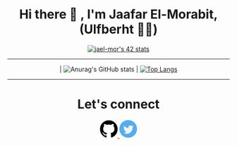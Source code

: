 <h1 align="center">Hi there 👋 , I'm Jaafar El-Morabit, (Ulfberht 🐺🐺)</h1>


<div align="center">
  
  [![jael-mor's 42 stats](https://badge.mediaplus.ma/binary/jael-mor)](https://github.com/oakoudad/badge42)

  ---
| ![Anurag's GitHub stats](https://github-readme-stats.vercel.app/api?username=ulfberht101&show_icons=true&theme=tokyonight) | [![Top Langs](https://github-readme-stats.vercel.app/api/top-langs/?username=ulfberht101)](https://github.com/anuraghazra/github-readme-stats)

  
  ---
  
  <h1 align="center">Let's connect</h1>
  
<p align="center">
<a href="https://github.com/ulfberht101">
 <img src="/images/github-.png" width="40" />
</a>
<a href="https://twitter.com/Ulfberht101">
 <img src="/images/twitter.png" width="40"/>
</a>
  </p>
